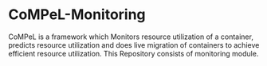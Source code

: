 # CoMPeL-Monitoring
CoMPeL is a framework which  Monitors resource utilization of a container, predicts resource utilization and does live migration of containers to achieve efficient resource utilization. This Repository consists of monitoring module.
